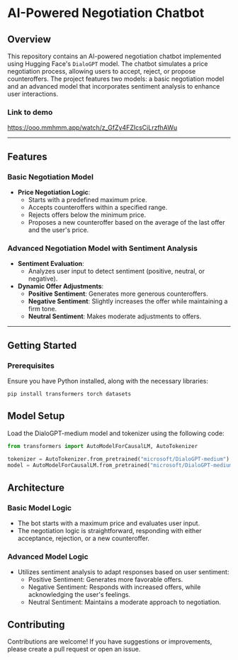 # AI-Powered Negotiation Chatbot

## Overview
This repository contains an AI-powered negotiation chatbot implemented using Hugging Face's `DialoGPT` model. The chatbot simulates a price negotiation process, allowing users to accept, reject, or propose counteroffers. The project features two models: a basic negotiation model and an advanced model that incorporates sentiment analysis to enhance user interactions.

### Link to demo 
https://ooo.mmhmm.app/watch/z_GfZy4FZIcsCiLrzfhAWu

---

## Features

### Basic Negotiation Model
* **Price Negotiation Logic**: 
    * Starts with a predefined maximum price.
    *  Accepts counteroffers within a specified range.
    *  Rejects offers below the minimum price.
    *  Proposes a new counteroffer based on the average of the last offer and the user's price.

### Advanced Negotiation Model with Sentiment Analysis
* **Sentiment Evaluation**:
    * Analyzes user input to detect sentiment (positive, neutral, or negative).
* **Dynamic Offer Adjustments**:
    * **Positive Sentiment**: Generates more generous counteroffers.
    * **Negative Sentiment**: Slightly increases the offer while maintaining a firm tone.
    * **Neutral Sentiment**: Makes moderate adjustments to offers.

---

## Getting Started

### Prerequisites
Ensure you have Python installed, along with the necessary libraries:

```bash
pip install transformers torch datasets

```

## Model Setup
Load the DialoGPT-medium model and tokenizer using the following code:

```python
from transformers import AutoModelForCausalLM, AutoTokenizer

tokenizer = AutoTokenizer.from_pretrained("microsoft/DialoGPT-medium")
model = AutoModelForCausalLM.from_pretrained("microsoft/DialoGPT-medium")
```

## Architecture

### Basic Model Logic
* The bot starts with a maximum price and evaluates user input.
* The negotiation logic is straightforward, responding with either acceptance, rejection, or a new counteroffer.

### Advanced Model Logic
* Utilizes sentiment analysis to adapt responses based on user sentiment:
    * Positive Sentiment: Generates more favorable offers.
    * Negative Sentiment: Responds with increased offers, while acknowledging the user's feelings.
    * Neutral Sentiment: Maintains a moderate approach to negotiation.
 
## Contributing
Contributions are welcome! If you have suggestions or improvements, please create a pull request or open an issue.



